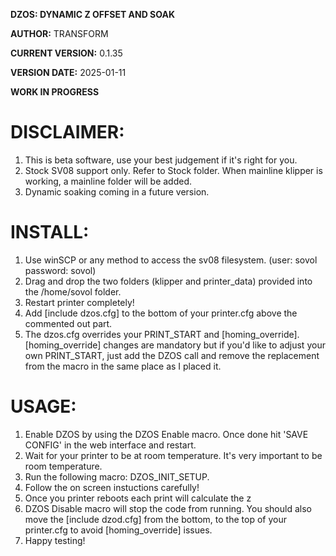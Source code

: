 **DZOS: DYNAMIC Z OFFSET AND SOAK**

**AUTHOR:** TRANSFORM

**CURRENT VERSION:** 0.1.35

**VERSION DATE:** 2025-01-11

**WORK IN PROGRESS**




# DISCLAIMER:
1. This is beta software, use your best judgement if it's right for you.
2. Stock SV08 support only. Refer to Stock folder. When mainline klipper is working, a mainline folder will be added.
3. Dynamic soaking coming in a future version.


# INSTALL:
1. Use winSCP or any method to access the sv08 filesystem. (user: sovol password: sovol)
2. Drag and drop the two folders (klipper and printer_data) provided into the /home/sovol folder.
3. Restart printer completely!
4. Add [include dzos.cfg] to the bottom of your printer.cfg above the commented out part.
5. The dzos.cfg overrides your PRINT_START and [homing_override]. [homing_override] changes are mandatory but if you'd like to adjust your own PRINT_START, 
just add the DZOS call and remove the replacement from the macro in the same place as I placed it.

# USAGE:
1. Enable DZOS by using the DZOS Enable macro. Once done hit 'SAVE CONFIG' in the web interface and restart.
2. Wait for your printer to be at room temperature. It's very important to be room temperature.
3. Run the following macro: DZOS_INIT_SETUP.
4. Follow the on screen instuctions carefully!
5. Once you printer reboots each print will calculate the z
6. DZOS Disable macro will stop the code from running. You should also move the [include dzod.cfg] from the bottom, to the top of your printer.cfg to avoid [homing_override] issues.
7. Happy testing!

